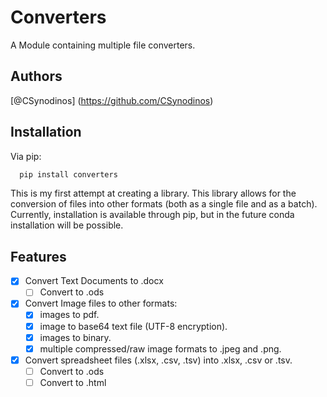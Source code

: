 # Converters
A Module containing multiple file converters.

## Authors
[@CSynodinos] (https://github.com/CSynodinos)

## Installation

Via pip:

```bash
  pip install converters
```

This is my first attempt at creating a library. This library allows for the conversion of files into other formats (both as a single file and as a batch).
Currently, installation is available through pip, but in the future conda installation will be possible.

## Features

- [x] Convert Text Documents to .docx
    - [ ] Convert to .ods

- [x] Convert Image files to other formats:
    - [x] images to pdf.
    - [x] image to base64 text file (UTF-8 encryption).
    - [x] images to binary.
    - [x] multiple compressed/raw image formats to .jpeg and .png.

- [x] Convert spreadsheet files (.xlsx, .csv, .tsv) into .xlsx, .csv or .tsv.
	- [ ] Convert to .ods
    - [ ] Convert to .html